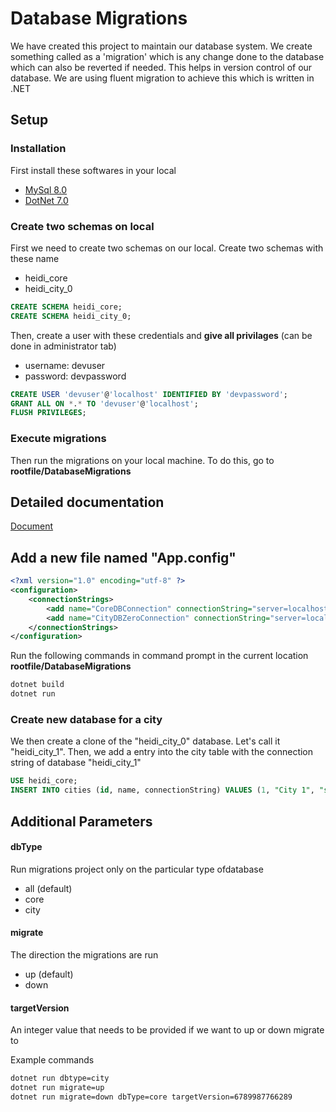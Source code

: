 # Database Migrations

We have created this project to maintain our database system. We create something called as a 'migration' which is any change done to the database which can also be reverted if needed. This helps in version control of our database. We are using fluent migration to 
achieve this which is written in .NET

## Setup
### Installation
First install these softwares in your local
- [MySql 8.0](https://dev.mysql.com/downloads/file/?id=518834) 
- [DotNet 7.0](https://dotnet.microsoft.com/en-us/download/dotnet/thank-you/sdk-7.0.203-windows-x64-installer)

### Create two schemas on local

First we need to create two schemas on our local. Create two schemas with these name
- heidi_core
- heidi_city_0

```sql
CREATE SCHEMA heidi_core;
CREATE SCHEMA heidi_city_0;
```

Then, create a user with these credentials and **give all privilages** (can be done in administrator tab)
- username: devuser
- password: devpassword

```sql
CREATE USER 'devuser'@'localhost' IDENTIFIED BY 'devpassword';
GRANT ALL ON *.* TO 'devuser'@'localhost';
FLUSH PRIVILEGES;
```

### Execute migrations

Then run the migrations on your local machine. To do this, go to  **rootfile/DatabaseMigrations**

## Detailed documentation 

[Document](https://github.com/HEIDI-Heimat-Digital/documentation/wiki)

## Add a new file named "App.config" 

```xml
<?xml version="1.0" encoding="utf-8" ?>
<configuration>
    <connectionStrings>
        <add name="CoreDBConnection" connectionString="server=localhost;user=devuser;password=devpassword;database=heidi_core"/>
        <add name="CityDBZeroConnection" connectionString="server=localhost;user=devuser;password=devpassword;database=heidi_city_0"/>
    </connectionStrings>
</configuration>
```

Run the following commands in command prompt in the current location  **rootfile/DatabaseMigrations**
```bash
dotnet build
dotnet run
```

### Create new database for a city
We then create a clone of the "heidi_city_0" database. Let's call it "heidi_city_1". 
Then, we add a entry into the city table with the connection string of database "heidi_city_1"

```sql
USE heidi_core;
INSERT INTO cities (id, name, connectionString) VALUES (1, "City 1", "server=localhost;user=devuser;password=devpassword;database=heidi_city_1");

```

## Additional Parameters
#### dbType
Run migrations project only on the particular  type ofdatabase
- all (default)
- core
- city

#### migrate
The direction the migrations are run
- up (default)
- down

#### targetVersion
An integer value that needs to be provided if we want to up or down migrate to

Example commands
```bash
dotnet run dbtype=city
dotnet run migrate=up
dotnet run migrate=down dbType=core targetVersion=6789987766289
```
